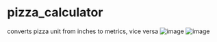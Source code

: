 # pizza_calculator
converts pizza unit from inches to metrics, vice versa
![image](https://user-images.githubusercontent.com/19349338/236199176-56480993-9c66-40ee-900a-aa55853fa97e.png)
![image](https://user-images.githubusercontent.com/19349338/236199333-bdf3cd1a-88ad-4a8a-a803-c31f384855a8.png)
